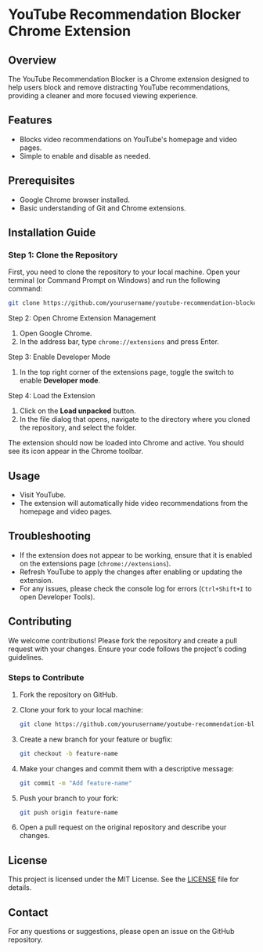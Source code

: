 # YouTube Recommendation Blocker Chrome Extension

## Overview

The YouTube Recommendation Blocker is a Chrome extension designed to help users block and remove distracting YouTube recommendations, providing a cleaner and more focused viewing experience.

## Features

- Blocks video recommendations on YouTube's homepage and video pages.
- Simple to enable and disable as needed.

## Prerequisites

- Google Chrome browser installed.
- Basic understanding of Git and Chrome extensions.

## Installation Guide

### Step 1: Clone the Repository

First, you need to clone the repository to your local machine. Open your terminal (or Command Prompt on Windows) and run the following command:

```bash
git clone https://github.com/yourusername/youtube-recommendation-blocker.git
```

Step 2: Open Chrome Extension Management

1. Open Google Chrome.
2. In the address bar, type `chrome://extensions` and press Enter.

Step 3: Enable Developer Mode

1. In the top right corner of the extensions page, toggle the switch to enable **Developer mode**.

Step 4: Load the Extension

1. Click on the **Load unpacked** button.
2. In the file dialog that opens, navigate to the directory where you cloned the repository, and select the folder.

The extension should now be loaded into Chrome and active. You should see its icon appear in the Chrome toolbar.

## Usage

- Visit YouTube.
- The extension will automatically hide video recommendations from the homepage and video pages.

## Troubleshooting

- If the extension does not appear to be working, ensure that it is enabled on the extensions page (`chrome://extensions`).
- Refresh YouTube to apply the changes after enabling or updating the extension.
- For any issues, please check the console log for errors (`Ctrl+Shift+I` to open Developer Tools).

## Contributing

We welcome contributions! Please fork the repository and create a pull request with your changes. Ensure your code follows the project's coding guidelines.

### Steps to Contribute

1. Fork the repository on GitHub.
2. Clone your fork to your local machine:

    ```bash
    git clone https://github.com/yourusername/youtube-recommendation-blocker.git
    ```

3. Create a new branch for your feature or bugfix:

    ```bash
    git checkout -b feature-name
    ```

4. Make your changes and commit them with a descriptive message:

    ```bash
    git commit -m "Add feature-name"
    ```

5. Push your branch to your fork:

    ```bash
    git push origin feature-name
    ```

6. Open a pull request on the original repository and describe your changes.

## License

This project is licensed under the MIT License. See the [LICENSE](LICENSE) file for details.

## Contact

For any questions or suggestions, please open an issue on the GitHub repository.
